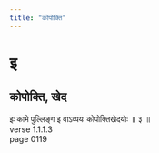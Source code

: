 ```yaml
---
title: "कोपोक्ति"
---
```


# इ
## कोपोक्ति, खेद
इः कामे पुल्लिङ्ग इ वाऽव्ययः कोपोक्तिखेदयोः ॥ ३ ॥<BR>verse 1.1.1.3<BR>page 0119

